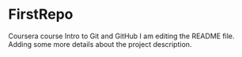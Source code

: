 # FirstRepo
Coursera course Intro to Git and GitHub
I am editing the README file. Adding some more details about the project description.
